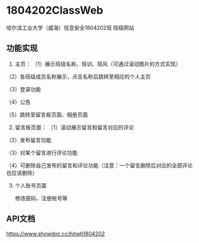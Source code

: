 # 1804202ClassWeb
哈尔滨工业大学（威海）信息安全1804202班 班级网站


## 功能实现
1.  主页：
（1）展示班级名称、班训、班风（可通过滚动图片的方式实现）

（2）各班级成员名称展示，点击名称后跳转至相应的个人主页

（3）登录功能

（4）公告

（5）跳转至留言板页面、相册页面


2.  留言板页面：
（1）滚动展示留言和留言对应的评论

（2）发布留言功能

（3）对某个留言进行评论功能

（4）可删除自己发布的留言和评论功能（注意：一个留言删除后对应的全部评论也应该删除）

3. 个人账号页面

   修改密码、注册账号等

## API文档
https://www.showdoc.cc/hitwh1804202
